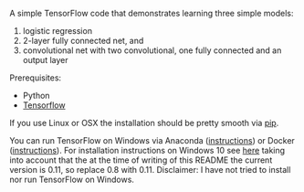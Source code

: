 A simple TensorFlow code that demonstrates learning three simple models:

1. logistic regression
2. 2-layer fully connected net, and 
3. convolutional net with two convolutional, one fully connected and an output layer

Prerequisites:
* Python
* [Tensorflow](https://www.tensorflow.org)

If you use Linux or OSX the installation should be pretty smooth via [pip](https://www.tensorflow.org/versions/r0.11/get_started/os_setup.html#pip-installation).

You can run TensorFlow on Windows via Anaconda ([instructions](https://www.tensorflow.org/versions/r0.11/get_started/os_setup.html#anaconda-installation))
or Docker
([instructions](https://www.tensorflow.org/versions/r0.11/get_started/os_setup.html#docker-installation)). 
For installation instructions on Windows 10 see [here](http://www.hanselman.com/blog/PlayingWithTensorFlowOnWindows.aspx) taking into account that the at the time of writing of this README the current version is 0.11, so replace 0.8 with 0.11.
Disclaimer: I have not tried to install nor run TensorFlow on Windows.


